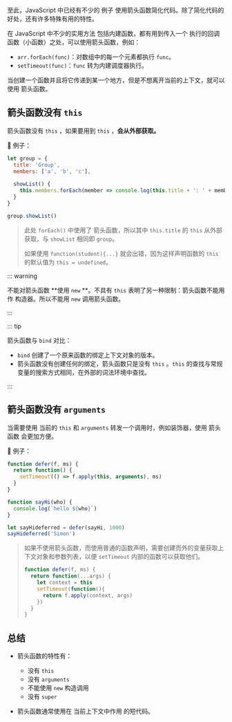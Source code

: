 至此，JavaScript 中已经有不少的 例子 使用箭头函数简化代码。除了简化代码的好处，还有许多特殊有用的特性。

在 JavaScript 中不少的实用方法 包括内建函数，都有用到传入一个 执行的回调函数（小函数）之处，可以使用箭头函数，例如：

+ `arr.forEach(func)`：对数组中的每一个元素都执行 `func`。
+ `setTimeout(func)`：`func` 转为内建调度器执行。



当创建一个函数并且将它传递到某一个地方，但是不想离开当前的上下文，就可以使用 箭头函数。

## 箭头函数没有 `this`

箭头函数没有 `this` ，如果要用到 `this` ，**会从外部获取。**



🌰 例子：

```js
let group = {
  title: 'Group',
  members: ['a', 'b', 'c'],
  
  showList() {
    this.members.forEach(member => console.log(this.title + ': ' + member))
  }
}

group.showList()
```

> 此处 `forEach()` 中使用了 箭头函数，所以其中 `this.title` 的 `this` 从外部获取，与 `showList` 相同即 `group`。
>
> 如果使用 `function(student){...}` 就会出错，因为这样声明函数的 `this` 的默认值为 `this = undefined`。



::: warning

不能对箭头函数 **使用 `new` **。不具有 `this` 表明了另一种限制：箭头函数不能用作 构造器。所以不能用 `new` 调用箭头函数。

:::

::: tip

箭头函数与 `bind` 对比：

+ `bind` 创建了一个原来函数的绑定上下文对象的版本。
+ 箭头函数没有创建任何的绑定，箭头函数只是没有 `this` 。`this` 的查找与常规变量的搜索方式相同，在外部的词法环境中查找。

:::



## 箭头函数没有 `arguments`

当需要使用 当前的 `this` 和 `arguments` 转发一个调用时，例如装饰器，使用 箭头函数 会更加方便。



🌰 例子：

```js
function defer(f, ms) {
  return function() {
    setTimeout(() => f.apply(this, arguments), ms)
  }
}

function sayHi(who) {
  console.log(`hello ${who}`)
}

let sayHideferred = defer(sayHi, 1000)
sayHideferred('Simon') 
```

> 如果不使用箭头函数，而使用普通的函数声明，需要创建而外的变量获取上下文对象和参数列表，以便 `setTimeout` 内部的函数可以获取他们。
>
> ```js
> function defer(f, ms) {
>   return function(...args) {
>     let context = this
>     setTimeout(function(){
>       return f.apply(context, args)
>     })
>   }
> }
> ```



## 总结

+ 箭头函数的特性有：
  + 没有 `this`
  + 没有 `arguments`
  + 不能使用 `new` 构造调用
  + 没有 `super`

+ 箭头函数通常使用在 当前上下文中作用 的短代码。